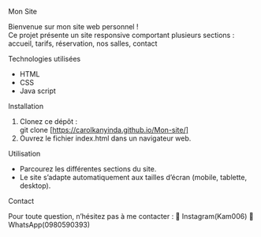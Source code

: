 Mon Site

Bienvenue sur mon site web personnel !  
Ce projet présente un site responsive comportant plusieurs sections : accueil, tarifs, réservation, nos salles, contact


Technologies utilisées

- HTML  
- CSS
- Java script 


Installation

1. Clonez ce dépôt :  
   git clone [https://carolkanyinda.github.io/Mon-site/]  
2. Ouvrez le fichier index.html dans un navigateur web.


Utilisation

- Parcourez les différentes sections du site.  
- Le site s’adapte automatiquement aux tailles d’écran (mobile, tablette, desktop).


Contact

Pour toute question, n’hésitez pas à me contacter : 📸 Instagram(Kam006)
                                                    💬 WhatsApp(0980590393)
